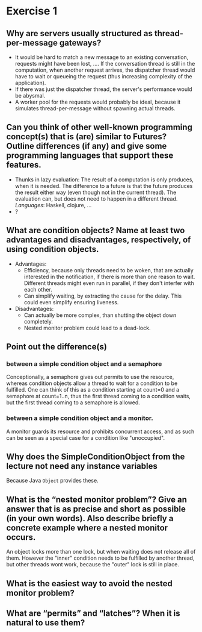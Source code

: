 # Exercise 1
## Why are servers usually structured as thread-per-message gateways?
* It would be hard to match a new message to an existing conversation, requests
  might have been lost, .... If the conversation thread is still in the
  computation, when another request arrives, the dispatcher thread would have to
  wait or queueing the request (thus increasing complexity of the application).
* If there was just the dispatcher thread, the server's performance would be
  abysmal.
* A worker pool for the requests would probably be ideal, because it simulates
  thread-per-message without spawning actual threads.

## Can you think of other well-known programming concept(s) that is (are) similar to Futures? Outline differences (if any) and give some programming languages that support these features.
* Thunks in lazy evaluation: The result of a computation is only produces, when
  it is needed. The difference to a future is that the future produces the
  result either way (even though not in the current thread). The evaluation can,
  but does not need to happen in a different thread. *Languages*: Haskell,
  clojure, ...
* ?
## What are condition objects? Name at least two advantages and disadvantages, respectively, of using condition objects.
* Advantages:
  - Efficiency, because only threads need to be woken, that are actually
    interested in the notification, if there is more than one reason to wait.
    Different threads might even run in parallel, if they don't interfer with
    each other.
  - Can simplify waiting, by extracting the cause for the delay. This could even
    simplify ensuring liveness.
* Disadvantages:
  - Can actually be more complex, than shutting the object down completely.
  - Nested monitor problem could lead to a dead-lock.

## Point out the difference(s)
### between a simple condition object and a semaphore
Conceptionally, a semaphore gives out permits to use the resource, whereas
condition objects allow a thread to wait for a condition to be fulfilled. One
can think of this as a condition starting at count=0 and a semaphore at
count=1..n, thus the first thread coming to a condition waits, but the first
thread coming to a semaphore is allowed.
### between a simple condition object and a monitor.
A monitor guards its resource and prohibits concurrent access, and as such can
be seen as a special case for a condition like "unoccupied".

## Why does the SimpleConditionObject from the lecture not need any instance variables
Because Java `Object` provides these.

## What is the “nested monitor problem”? Give an answer that is as precise and short as possible (in your own words). Also describe briefly a concrete example where a nested monitor occurs.
An object locks more than one lock, but when waiting does not release all of
them. However the "inner" condition needs to be fulfilled by another thread, but
other threads wont work, because the "outer" lock is still in place.
## What is the easiest way to avoid the nested monitor problem?
## What are “permits” and “latches”? When it is natural to use them?
